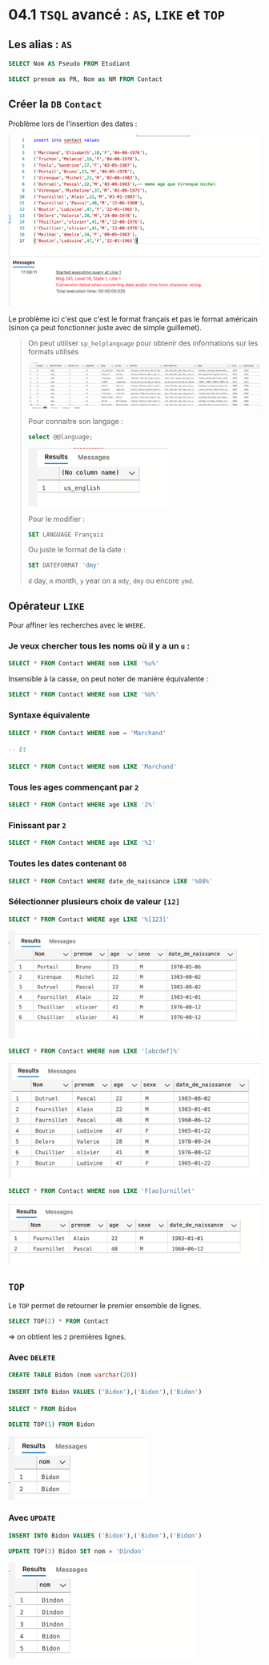 # 04.1 `TSQL` avancé : `AS`, `LIKE` et `TOP`



## Les alias : `AS`

```sql
SELECT Nom AS Pseudo FROM Etudiant
```

```sql
SELECT prenom as PR, Nom as NM FROM Contact
```



## Créer la `DB` `Contact`

Problème lors de l'insertion des dates :

<img src="assets/inserting-date-failed-rtc.png" alt="inserting-date-failed-rtc" style="zoom:50%;" />

Le problème ici c'est que c'est le format français et pas le format américain (sinon ça peut fonctionner juste avec de simple guillemet).

> On peut utiliser `sp_helplanguage` pour obtenir des informations sur les formats utilisés
>
> <img src="assets/sp-helplanguage-display-uib.png" alt="sp-helplanguage-display-uib" style="zoom:50%;" />
>
> Pour connaitre son langage :
>
> ```sql
> select @@language;
> ```
>
> <img src="assets/select-language-info-jss.png" alt="select-language-info-jss" style="zoom:50%;" />
>
> Pour le modifier :
>
> ```sql
> SET LANGUAGE Français
> ```
>
> Ou juste le format de la date :
>
> ```sql
> SET DATEFORMAT 'dmy'
> ```
>
> `d` day, `m` month, `y` year on a `mdy`, `dmy` ou encore `ymd`.



## Opérateur `LIKE`

Pour affiner les recherches avec le `WHERE`.



### Je veux chercher tous les noms où il y a un `u` :

```sql
SELECT * FROM Contact WHERE nom LIKE '%u%'
```

Insensible à la casse, on peut noter de manière équivalente :

```sql
SELECT * FROM Contact WHERE nom LIKE '%U%'
```



### Syntaxe équivalente

```sql
SELECT * FROM Contact WHERE nom = 'Marchand'

-- Et 

SELECT * FROM Contact WHERE nom LIKE 'Marchand'
```



### Tous les ages commençant par `2`

```sql
SELECT * FROM Contact WHERE age LIKE '2%'
```



### Finissant par `2`

```sql
SELECT * FROM Contact WHERE age LIKE '%2'
```



### Toutes les dates contenant `08`

```sql
SELECT * FROM Contact WHERE date_de_naissance LIKE '%08%'
```



### Sélectionner plusieurs choix de valeur `[12]`

```sql
SELECT * FROM Contact WHERE age LIKE '%[123]'
```

<img src="assets/advanced-like-multiple-values-yhg.png" alt="advanced-like-multiple-values-yhg" style="zoom:50%;" />

```sql
SELECT * FROM Contact WHERE nom LIKE '[abcdef]%'
```

<img src="assets/search-with-like-starting-letter-dds.png" alt="search-with-like-starting-letter-dds" style="zoom:50%;" />

```sql
SELECT * FROM Contact WHERE nom LIKE 'F[ao]urnillet'
```

<img src="assets/multiple-possibility-inner-letter-jaa.png" alt="multiple-possibility-inner-letter-jaa" style="zoom:50%;" />



## `TOP`

Le `TOP` permet de retourner le premier ensemble de lignes.

```sql
SELECT TOP(2) * FROM Contact
```

=> on obtient les `2` premières lignes.



### Avec `DELETE`

```sql
CREATE TABLE Bidon (nom varchar(20))

INSERT INTO Bidon VALUES ('Bidon'),('Bidon'),('Bidon')

SELECT * FROM Bidon
```



```sql
DELETE TOP(1) FROM Bidon
```

<img src="assets/delete-top-bidon-hht.png" alt="delete-top-bidon-hht" style="zoom:50%;" />



### Avec `UPDATE`

```sql
INSERT INTO Bidon VALUES ('Bidon'),('Bidon'),('Bidon')
```

```sql
UPDATE TOP(3) Bidon SET nom = 'Dindon'
```

<img src="assets/dindon-bidon-upfdtae-top-ppn.png" alt="dindon-bidon-upfdtae-top-ppn" style="zoom:50%;" />


